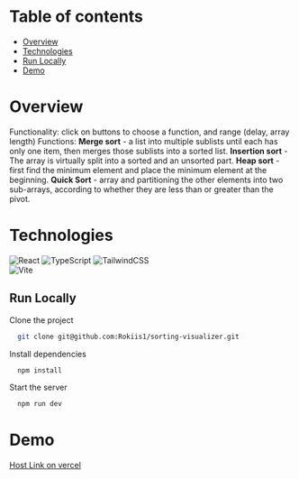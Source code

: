 # Table of contents

- [Overview](#overview)
- [Technologies](#technologies)
- [Run Locally](#run-locally)
- [Demo](#demo)

# Overview

Functionality: click on buttons to choose a function, and range (delay, array length)
Functions: **Merge sort** - a list into multiple sublists until each has only one item, then merges those sublists into a sorted list.
**Insertion sort** - The array is virtually split into a sorted and an unsorted part.
**Heap sort** - first find the minimum element and place the minimum element at the beginning.
**Quick Sort** - array and partitioning the other elements into two sub-arrays, according to whether they are less than or greater than the pivot.

# Technologies

![React](https://img.shields.io/badge/react-%2320232a.svg?style=for-the-badge&logo=react&logoColor=%2361DAFB) 
![TypeScript](https://img.shields.io/badge/typescript-%23007ACC.svg?style=for-the-badge&logo=typescript&logoColor=white) 
![TailwindCSS](https://img.shields.io/badge/tailwindcss-%2338B2AC.svg?style=for-the-badge&logo=tailwind-css&logoColor=white) 	
![Vite](https://img.shields.io/badge/vite-%23646CFF.svg?style=for-the-badge&logo=vite&logoColor=white) 

## Run Locally

Clone the project

```bash
  git clone git@github.com:Rokiis1/sorting-visualizer.git
```

Install dependencies

```bash
  npm install
```

Start the server

```bash
  npm run dev
```

# Demo

[Host Link on vercel](https://youtube-clone-rokiis1.vercel.app/)
